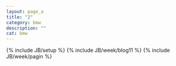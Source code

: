```yaml
---
layout: page_a
title: "2"
category: bmw
description: ""
cat: bmw
---
```

{% include JB/setup %}
{% include JB/week/blog11 %}
{% include JB/week/pagin %}
